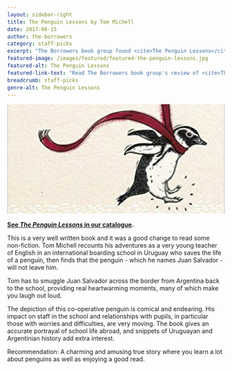 ```yaml
---
layout: sidebar-right
title: The Penguin Lessons by Tom Michell
date: 2017-06-15
author: the-borrowers
category: staff-picks
excerpt: "The Borrowers book group found <cite>The Penguin Lessons</cite> charming, amusing and interesting."
featured-image: /images/featured/featured-the-penguin-lessons.jpg
featured-alt: The Penguin Lessons
featured-link-text: "Read The Borrowers book group's review of <cite>The Penguin Lessons</cite>, by Tom Michell."
breadcrumb: staff-picks
genre-alt: The Penguin Lessons
---
```


![The Penguin Lessons](/images/featured/featured-the-penguin-lessons.jpg)

**[See <cite>The Penguin Lessons</cite> in our catalogue](https://suffolk.spydus.co.uk/cgi-bin/spydus.exe/ENQ/OPAC/BIBENQ?BRN=1852557).**

This is a very well written book and it was a good change to read some non-fiction. Tom Michell recounts his adventures as a very young teacher of English in an international boarding school in Uruguay who saves the life of a penguin, then finds that the penguin - which he names Juan Salvador - will not leave him.

Tom has to smuggle Juan Salvador across the border from Argentina back to the school, providing real heartwarming moments, many of which make you laugh out loud.

The depiction of this co-operative penguin is comical and endearing. His impact on staff in the school and relationships with pupils, in particular those with worries and difficulties, are very moving. The book gives an accurate portrayal of school life abroad, and snippets of Uruguayan and Argentinian history add extra interest.

Recommendation: A charming and amusing true story where you learn a lot about penguins as well as enjoying a good read.
